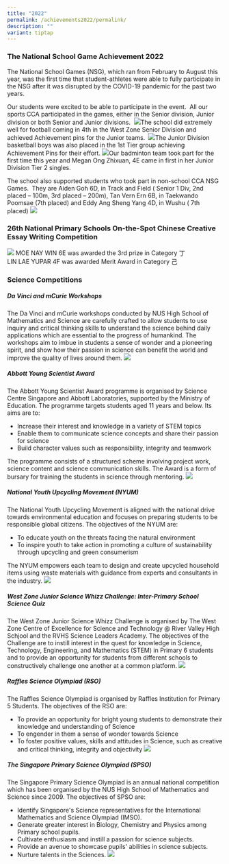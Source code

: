```yaml
---
title: "2022"
permalink: /achievements2022/permalink/
description: ""
variant: tiptap
---
```

### **The National School Game Achievement 2022**
 The National School Games (NSG), which ran from February to August this year, was the first time that student-athletes were able to fully participate in the NSG after it was disrupted by the COVID-19 pandemic for the past two years.

Our students were excited to be able to participate in the event.  All our sports CCA participated in the games, either in the Senior division, Junior division or both Senior and Junior divisions. 
![](/images/Achievements/2022/National%20Games-Football.jpeg)The school did extremely well for football coming in 4th in the West Zone Senior Division and achieved Achievement pins for the Junior teams.  
![](/images/Achievements/2022/National%20Games-Basketball.jpeg)The Junior Division basketball boys was also placed in the 1st Tier group achieving Achievement Pins for their effort. 
![](/images/Achievements/2022/National%20Games-Badminton.jpeg)Our badminton team took part for the first time this year and Megan Ong Zhixuan, 4E came in first in her Junior Division Tier 2 singles.

The school also supported students who took part in non-school CCA NSG Games.  They are Aiden Goh 6D, in Track and Field ( Senior 1 Div, 2nd placed – 100m, 3rd placed – 200m), Tan Vern Ern 6B, in Taekwando Poomsae (7th placed) and Eddy Ang Sheng Yang 4D, in Wushu ( 7th placed)
![](/images/Achievements/2022/National%20Games%20Mix.jpg)

### **26th National Primary Schools On-the-Spot Chinese Creative Essay Writing Competition**
![](/images/Achievements/2022/Achievement%20CL%202.jpg)
MOE NAY WIN 6E was awarded the 3rd prize in Category 丁  
LIN LAE YUPAR 4F was awarded Merit Award in Category 己

### **Science Competitions**
##### **Da Vinci and mCurie Workshops**
The Da Vinci and mCurie workshops conducted by NUS High School of Mathematics and Science are carefully crafted to allow students to use inquiry and critical thinking skills to understand the science behind daily applications which are essential to the progress of humankind.
The workshops aim to imbue in students a sense of wonder and a pioneering spirit, and show how their passion in science can benefit the world and improve the quality of lives around them.
![](/images/Achievements/2022/Achievement%20SC%201.jpg)

##### **Abbott Young Scientist Award**
The Abbott Young Scientist Award programme is organised by Science Centre Singapore and Abbott Laboratories, supported by the Ministry of Education.
The programme targets students aged 11 years and below. Its aims are to:
* Increase their interest and knowledge in a variety of STEM topics
* Enable them to communicate science concepts and share their passion for science
* Build character values such as responsibility, integrity and teamwork

The programme consists of a structured scheme involving project work, science content and science communication skills. The Award is a form of bursary for training the students in science through mentoring. 
![](/images/Achievements/2022/Achievement%20SC%202.jpg)

##### **National Youth Upcycling Movement (NYUM)**
The National Youth Upcycling Movement is aligned with the national drive towards environmental education and focuses on preparing students to be responsible global citizens. The objectives of the NYUM are: 
* To educate youth on the threats facing the natural environment 
* To inspire youth to take action in promoting a culture of sustainability through upcycling and green consumerism 

The NYUM empowers each team to design and create upcycled household items using waste materials with guidance from experts and consultants in the industry.
![](/images/Achievements/2022/Achievement%20SC%203.jpg)

##### **West Zone Junior Science Whizz Challenge: Inter-Primary School Science Quiz**
The West Zone Junior Science Whizz Challenge is organised by The West Zone Centre of Excellence for Science and Technology @ River Valley High Schjool and the RVHS Science Leaders Academy.
The objectives of the Challenge are to instill interest in the quest for knowledge in Science, Technology, Engineering, and Mathematics (STEM) in Primary 6 students and to provide an opportunity for students from different schools to constructively challenge one another at a common platform. 
![](/images/Achievements/2022/Achievement%20SC%204.jpg)

##### **Raffles Science Olympiad (RSO)**
The Raffles Science Olympiad is organised by Raffles Institution for Primary 5 Students. 
The objectives of the RSO are:
* To provide an opportunity for bright young students to demonstrate their knowledge and understanding of Science
* To engender in them a sense of wonder towards Science
* To foster positive values, skills and attitudes in Science, such as creative and critical thinking, integrity and objectivity
![](/images/Achievements/2022/Achievement%20SC%205.jpg)

##### **The Singapore Primary Science Olympiad (SPSO)**
The Singapore Primary Science Olympiad is an annual national competition which has been organised by the NUS High School of Mathematics and Science since 2009. 
The objectives of SPSO are: 
* Identify Singapore's Science representatives for the International Mathematics and Science Olympiad (IMSO).
* Generate greater interest in Biology, Chemistry and Physics among Primary school pupils.
* Cultivate enthusiasm and instill a passion for science subjects.
* Provide an avenue to showcase pupils' abilities in science subjects. 
* Nurture talents in the Sciences.
![](/images/Achievements/2022/Achievement%20SC%206.jpg)